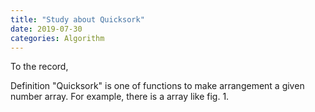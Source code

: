 ```yaml
---
title: "Study about Quicksork"
date: 2019-07-30 
categories: Algorithm
---
```


To the record,

Definition 
"Quicksork" is one of functions to make arrangement a given number array.
For example, there is a array like fig. 1.

